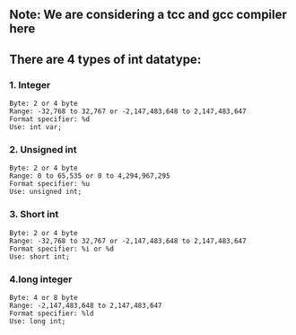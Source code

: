 ## Note: We are considering a tcc and gcc compiler here

## There are 4 types of int datatype:
### 1. Integer
    Byte: 2 or 4 byte
    Range: -32,768 to 32,767 or -2,147,483,648 to 2,147,483,647
    Format specifier: %d
    Use: int var; 

### 2. Unsigned int
    Byte: 2 or 4 byte
    Range: 0 to 65,535 or 0 to 4,294,967,295
    Format specifier: %u
    Use: unsigned int;

### 3. Short int
    Byte: 2 or 4 byte
    Range: -32,768 to 32,767 or -2,147,483,648 to 2,147,483,647
    Format specifier: %i or %d
    Use: short int; 

### 4.long integer
    Byte: 4 or 8 byte
    Range: -2,147,483,648 to 2,147,483,647
    Format specifier: %ld
    Use: long int; 

